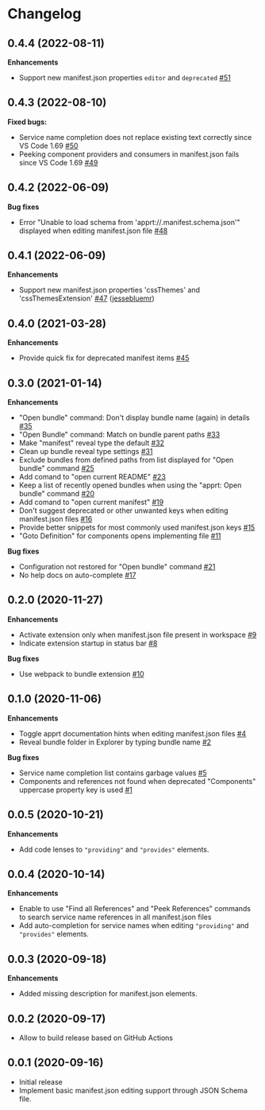 # Changelog

## 0.4.4 (2022-08-11)

**Enhancements**

- Support new manifest.json properties `editor` and `deprecated`  [\#51](https://github.com/ctjdr/vscode-apprt-bundles/issues/51)

## 0.4.3 (2022-08-10)

**Fixed bugs:**

- Service name completion does not replace existing text correctly since VS Code 1.69 [\#50](https://github.com/ctjdr/vscode-apprt-bundles/issues/50)
- Peeking component providers and consumers in manifest.json fails since VS Code 1.69 [\#49](https://github.com/ctjdr/vscode-apprt-bundles/issues/49)

## 0.4.2 (2022-06-09)

**Bug fixes**

- Error "Unable to load schema from 'apprt://.manifest.schema.json'" displayed when editing manifest.json file [\#48](https://github.com/ctjdr/vscode-apprt-bundles/issues/48)

## 0.4.1 (2022-06-09)

**Enhancements**

- Support new manifest.json properties 'cssThemes' and 'cssThemesExtension' [\#47](https://github.com/ctjdr/vscode-apprt-bundles/pull/47) ([jessebluemr](https://github.com/jessebluemr))

## 0.4.0 (2021-03-28)

**Enhancements**

- Provide quick fix for deprecated manifest items [\#45](https://github.com/ctjdr/vscode-apprt-bundles/issues/45)

## 0.3.0 (2021-01-14)

**Enhancements**

- "Open bundle" command: Don't display bundle name \(again\) in details [\#35](https://github.com/ctjdr/vscode-apprt-bundles/issues/35)
- "Open Bundle" command: Match on bundle parent paths [\#33](https://github.com/ctjdr/vscode-apprt-bundles/issues/33)
- Make "manifest" reveal type the default [\#32](https://github.com/ctjdr/vscode-apprt-bundles/issues/32)
- Clean up bundle reveal type settings [\#31](https://github.com/ctjdr/vscode-apprt-bundles/issues/31)
- Exclude bundles from defined paths from list displayed for "Open bundle" command [\#25](https://github.com/ctjdr/vscode-apprt-bundles/issues/25)
-  Add comand to "open current README" [\#23](https://github.com/ctjdr/vscode-apprt-bundles/issues/23)
- Keep a list of recently opened bundles when using the "apprt: Open bundle" command [\#20](https://github.com/ctjdr/vscode-apprt-bundles/issues/20)
- Add comand to "open current manifest" [\#19](https://github.com/ctjdr/vscode-apprt-bundles/issues/19)
- Don't suggest deprecated or other unwanted keys when editing manifest.json files [\#16](https://github.com/ctjdr/vscode-apprt-bundles/issues/16)
- Provide better snippets for most commonly used manifest.json keys [\#15](https://github.com/ctjdr/vscode-apprt-bundles/issues/15)
- "Goto Definition" for components opens implementing file [\#11](https://github.com/ctjdr/vscode-apprt-bundles/issues/11)

**Bug fixes**


- Configuration not restored for "Open bundle" command [\#21](https://github.com/ctjdr/vscode-apprt-bundles/issues/21)
- No help docs on auto-complete [\#17](https://github.com/ctjdr/vscode-apprt-bundles/issues/17)

## 0.2.0 (2020-11-27)

**Enhancements**

- Activate extension only when manifest.json file present in workspace [\#9](https://github.com/ctjdr/vscode-apprt-bundles/issues/9)
- Indicate extension startup in status bar [\#8](https://github.com/ctjdr/vscode-apprt-bundles/issues/8)

**Bug fixes**

- Use webpack to bundle extension [\#10](https://github.com/ctjdr/vscode-apprt-bundles/issues/10)


## 0.1.0 (2020-11-06)

**Enhancements**

- Toggle apprt documentation hints when editing manifest.json files  [\#4](https://github.com/ctjdr/vscode-apprt-bundles/issues/4)
- Reveal bundle folder in Explorer by typing bundle name [\#2](https://github.com/ctjdr/vscode-apprt-bundles/issues/2)

**Bug fixes**

- Service name completion list contains garbage values [\#5](https://github.com/ctjdr/vscode-apprt-bundles/issues/5)
- Components and references not found when deprecated "Components" uppercase property key is used [\#1](https://github.com/ctjdr/vscode-apprt-bundles/issues/1)

## 0.0.5 (2020-10-21)

**Enhancements**

- Add code lenses to `"providing"` and `"provides"` elements.

## 0.0.4 (2020-10-14)

**Enhancements**

- Enable to use "Find all References" and "Peek References" commands to search service name references in all manifest.json files
- Add auto-completion for service names when editing `"providing"` and `"provides"` elements.

## 0.0.3 (2020-09-18)

**Enhancements**

- Added missing description for manifest.json elements.

## 0.0.2 (2020-09-17)
- Allow to build release based on GitHub Actions

## 0.0.1 (2020-09-16)
- Initial release
- Implement basic manifest.json editing support through JSON Schema file.
